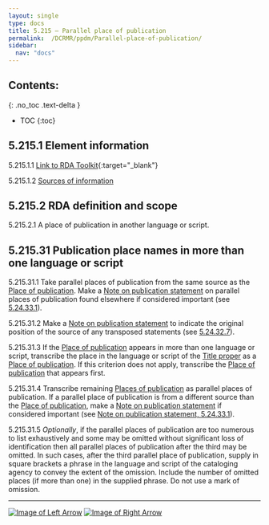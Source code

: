 ```yaml
---
layout: single
type: docs
title: 5.215 — Parallel place of publication
permalink:  /DCRMR/ppdm/Parallel-place-of-publication/
sidebar:
  nav: "docs"
---
```


## Contents:
{: .no_toc .text-delta }

- TOC
{:toc}

## 5.215.1 Element information

<a name="5.215.1.1">5.215.1.1</a> [Link to RDA Toolkit](https://beta.rdatoolkit.org/Content/Index?externalId=en-US_ala-5e38f1d4-17a1-3ff9-a1c8-eacbfd04e68e){:target="_blank"}

<a name="5.215.1.2">5.215.1.2</a> [Sources of information](/DCRMR/ppdm/#5011-sources-of-information)

## 5.215.2 RDA definition and scope

<a name="5.215.2.1">5.215.2.1</a> A place of publication in another language or script.

## 5.215.31 Publication place names in more than one language or script

<a name="5.215.31.1">5.215.31.1</a> Take parallel places of publication from the same source as the [Place of publication](/DCRMR/ppdm/Place-of-publication/). Make a [Note on publication statement](/DCRMR/ppdm/Note-on-publication-statement/) on parallel places of publication found elsewhere if considered important (see [5.24.33.1](/DCRMR/ppdm/Note-on-publication-statement/#5.24.33.1)).

<a name="5.215.31.2">5.215.31.2</a> Make a [Note on publication statement](/DCRMR/ppdm/Note-on-publication-statement/) to indicate the original position of the source of any transposed statements (see [5.24.32.7](/DCRMR/ppdm/Note-on-publication-statement/#5.24.32.7)).

<a name="5.215.31.3">5.215.31.3</a> If the [Place of publication](/DCRMR/ppdm/Place-of-publication/) appears in more than one language or script, transcribe the place in the language or script of the [Title proper](/DCRMR/title/Title-proper/) as a [Place of publication](/DCRMR/ppdm/Place-of-publication/).  If this criterion does not apply, transcribe the [Place of publication](/DCRMR/ppdm/Place-of-publication/) that appears first.

<a name="5.215.31.4">5.215.31.4</a> Transcribe remaining [Places of publication](/DCRMR/ppdm/Place-of-publication/) as parallel places of publication.  If a parallel place of publication is from a different source than the [Place of publication](/DCRMR/ppdm/Place-of-publication/), make a [Note on publication statement](/DCRMR/ppdm/Note-on-publication-statement/) if considered important (see [Note on publication statement, 5.24.33.1](/DCRMR/ppdm/Note-on-publication-statement/#5.24.33.1)).

<a name="5.215.31.5">5.215.31.5</a> *Optionally*, if the parallel places of publication are too numerous to list exhaustively and some may be omitted without significant loss of identification then all parallel places of publication after the third may be omitted. In such cases, after the third parallel place of publication, supply in square brackets a phrase in the language and script of the cataloging agency to convey the extent of the omission. Include the number of omitted places (if more than one) in the supplied phrase. Do not use a mark of omission.

---

[![Image of Left Arrow](https://rbms-bsc.github.io/DCRMR/assets/pictures/navigation/Arrow_Left.png "5.21 — Place of publication")](/DCRMR/ppdm/Place-of-publication/) [![Image of Right Arrow](https://rbms-bsc.github.io/DCRMR/assets/pictures/navigation/Arrow_Right.png "5.22 — Name of publisher")](/DCRMR/ppdm/Name-of-publisher/)
